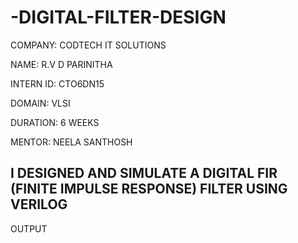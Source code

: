 # -DIGITAL-FILTER-DESIGN

COMPANY: CODTECH IT SOLUTIONS

NAME: R.V D PARINITHA

INTERN ID: CTO6DN15

DOMAIN: VLSI

DURATION: 6 WEEKS

MENTOR: NEELA SANTHOSH

## I DESIGNED  AND SIMULATE A DIGITAL  FIR (FINITE IMPULSE RESPONSE)  FILTER USING VERILOG

OUTPUT

